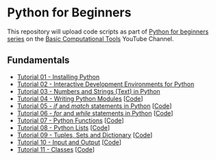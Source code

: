 # Python for Beginners
This repository will upload code scripts as part of [Python for beginners series](https://www.youtube.com/playlist?list=PLbFAVI7hKVxWSkbmWANJ0QVZCU0G_hxpc) on the [Basic Computational Tools](https://www.youtube.com/@basiccomputationaltools) YouTube Channel.

## Fundamentals

- [Tutorial 01 - Installing Python](https://youtu.be/4BAzEyvjXLM)
- [Tutorial 02 - Interactive Development Environments for Python](https://youtu.be/pnh8v_tgTnM)
- [Tutorial 03 - Numbers and Strings (Text) in Python](https://youtu.be/DXi4dZTkrzU)
- [Tutorial 04 - Writing Python Modules](https://youtu.be/McY7pQKHU2I) [[Code](Fundamentals/Tutorial04)]
- [Tutorial 05 - *if* and *match* statements in Python](https://youtu.be/OJTtacKzaBE) [[Code](Fundamentals/Tutorial05)]
- [Tutorial 06 - *for* and *while* statements in Python](https://youtu.be/GPTTbsWf-og) [[Code](Fundamentals/Tutorial06)]
- [Tutorial 07 - Python Functions](https://youtu.be/XouKJENUbpE) [[Code](Fundamentals/Tutorial07)]
- [Tutorial 08 - Python Lists](https://youtu.be/piCxW2jpnSs) [[Code](Fundamentals/Tutorial08)]
- [Tutorial 09 - Tuples, Sets and Dictionary](https://youtu.be/2jjYOvHkqeI) [[Code](Fundamentals/Tutorial09)]
- [Tutorial 10 - Input and Output](https://youtu.be/okwZfJIcUv8) [[Code](Fundamentals/Tutorial10)]
- [Tutorial 11 - Classes](https://youtu.be/b-UHSI_6EFE) [[Code](Fundamentals/Tutorial11)]
